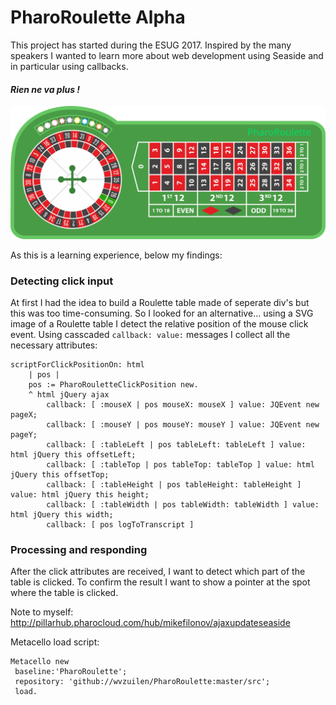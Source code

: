 # PharoRoulette Alpha

This project has started during the ESUG 2017. Inspired by the many speakers I wanted to learn more about web development using Seaside and in particular using callbacks.

#### _Rien ne va plus !_

![PharoRoulette table](./table.svg)

As this is a learning experience, below my findings:

### Detecting click input
At first I had the idea to build a Roulette table made of seperate div's but this was too time-consuming. So I looked for an alternative... using a SVG image of a Roulette table I detect the relative position of the mouse click event. Using casscaded `callback: value:` messages I collect all the necessary attributes:

```Smalltalk
scriptForClickPositionOn: html
	| pos |
	pos := PharoRouletteClickPosition new.
	^ html jQuery ajax
		callback: [ :mouseX | pos mouseX: mouseX ] value: JQEvent new pageX;
		callback: [ :mouseY | pos mouseY: mouseY ] value: JQEvent new pageY;
		callback: [ :tableLeft | pos tableLeft: tableLeft ] value: html jQuery this offsetLeft;
		callback: [ :tableTop | pos tableTop: tableTop ] value: html jQuery this offsetTop;
		callback: [ :tableHeight | pos tableHeight: tableHeight ] value: html jQuery this height;
		callback: [ :tableWidth | pos tableWidth: tableWidth ] value: html jQuery this width;
		callback: [ pos logToTranscript ]
```
### Processing and responding
After the click attributes are received, I want to detect which part of the table is clicked. To confirm the result I want to show a pointer at the spot where the table is clicked.

Note to myself: http://pillarhub.pharocloud.com/hub/mikefilonov/ajaxupdateseaside

Metacello load script:
```Smalltalk
Metacello new
 baseline:'PharoRoulette';
 repository: 'github://wvzuilen/PharoRoulette:master/src';
 load.
```
